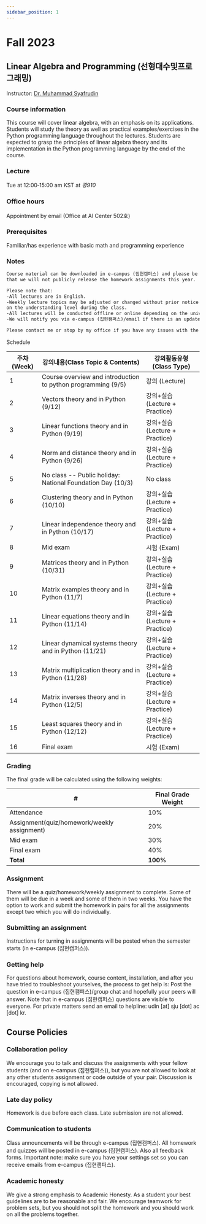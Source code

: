 ```yaml
---
sidebar_position: 1
---
```


# Fall 2023

## Linear Algebra and Programming (선형대수및프로그래밍)

Instructor: [Dr. Muhammad Syafrudin](https://muhammadsyafrudin.com/)

### Course information

This course will cover linear algebra, with an emphasis on its applications. Students will study the theory as well as practical examples/exercises in the Python programming language throughout the lectures. Students are expected to grasp the principles of linear algebra theory and its implementation in the Python programming language by the end of the course.

### Lecture

Tue at 12:00‐15:00 am KST at *광910*

### Office hours

Appointment by email (Office at AI Center 502호)

### Prerequisites

Familiar/has experience with basic math and programming experience

### Notes

```markdown
Course material can be downloaded in e-campus (집현캠퍼스) and please be aware, 
that we will not publicly release the homework assignments this year.

Please note that:
-All lectures are in English.
-Weekly lecture topics may be adjusted or changed without prior notice depending 
on the understanding level during the class.
-All lectures will be conducted offline or online depending on the university regulations.
-We will notify you via e-campus (집현캠퍼스)/email if there is an update from the university regarding the class.

Please contact me or stop by my office if you have any issues with the course.

```


Schedule

| 주차(Week)| 강의내용(Class Topic & Contents)| 강의활동유형(Class Type)|
| ------------- | ------------- | ------------- |
| 1 |Course overview and introduction to python programming (9/5)  | 강의 (Lecture)|
| 2 |Vectors theory and in Python (9/12) |강의+실습 (Lecture + Practice)|
| 3 |Linear functions theory and in Python (9/19) |  강의+실습 (Lecture + Practice)|
| 4 |Norm and distance theory and in Python (9/26) |  강의+실습 (Lecture + Practice)|
| 5 |No class -- Public holiday: National Foundation Day (10/3) | No class|
| 6 |Clustering theory and in Python (10/10) | 강의+실습 (Lecture + Practice)|
| 7 |Linear independence theory and in Python (10/17) |  강의+실습 (Lecture + Practice)|
| 8 |Mid exam | 시험 (Exam)|
| 9 |Matrices theory and in Python (10/31) |  강의+실습 (Lecture + Practice)|
| 10  |Matrix examples theory and in Python (11/7) |  강의+실습 (Lecture + Practice)|
| 11  |Linear equations theory and in Python (11/14) |  강의+실습 (Lecture + Practice)|
| 12  |Linear dynamical systems theory and in Python (11/21) | 강의+실습 (Lecture + Practice)|
| 13  |Matrix multiplication theory and in Python (11/28) |  강의+실습 (Lecture + Practice)|
| 14  |Matrix inverses theory and in Python (12/5) |  강의+실습 (Lecture + Practice)|
| 15  |Least squares theory and in Python (12/12) |  강의+실습 (Lecture + Practice)|
| 16  |Final exam | 시험 (Exam) |


### Grading

The final grade will be calculated using the following weights:

| # | Final Grade Weight |
| ------------- | ------------- |
| Attendance | 10% |
| Assignment(quiz/homework/weekly assignment) | 20% |
| Mid exam | 30% |
| Final exam | 40% |
| **Total** | **100%** |

### Assignment

There will be a quiz/homework/weekly assignment to complete. Some of them will be due in a week and some of them in two weeks. You have the option to work and submit the homework in pairs for all the assignments except two which you will do individually.

### Submitting an assignment

Instructions for turning in assignments will be posted when the semester starts (in e-campus (집현캠퍼스)).

### Getting help

For questions about homework, course content, installation, and after you have tried to troubleshoot yourselves, the process to get help is:
Post the question in e-campus (집현캠퍼스)/group chat and hopefully your peers will answer. Note that in e-campus (집현캠퍼스) questions are visible to everyone.
For private matters send an email to helpline: udin [at] sju [dot] ac [dot] kr.
## Course Policies

### Collaboration policy

We encourage you to talk and discuss the assignments with your fellow students (and on e-campus (집현캠퍼스)), but you are not allowed to look at any other students assignment or code outside of your pair. Discussion is encouraged, copying is not allowed.

### Late day policy

Homework is due before each class. Late submission are not allowed.

### Communication to students

Class announcements will be through e-campus (집현캠퍼스). All homework and quizzes will be posted in e-campus (집현캠퍼스). Also all feedback forms. Important note: make sure you have your settings set so you can receive emails from e-campus (집현캠퍼스).

### Academic honesty

We give a strong emphasis to Academic Honesty. As a student your best guidelines are to be reasonable and fair. We encourage teamwork for problem sets, but you should not split the homework and you should work on all the problems together.